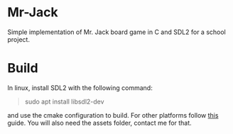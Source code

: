 # Mr-Jack
Simple implementation of Mr. Jack board game in C and SDL2 for a school project.
# Build
In linux, install SDL2 with the following command:
> sudo apt install libsdl2-dev

and use the cmake configuration to build.
For other platforms follow [this](https://lazyfoo.net/tutorials/SDL/01_hello_SDL/index.php) guide.
You will also need the assets folder, contact me for that.
